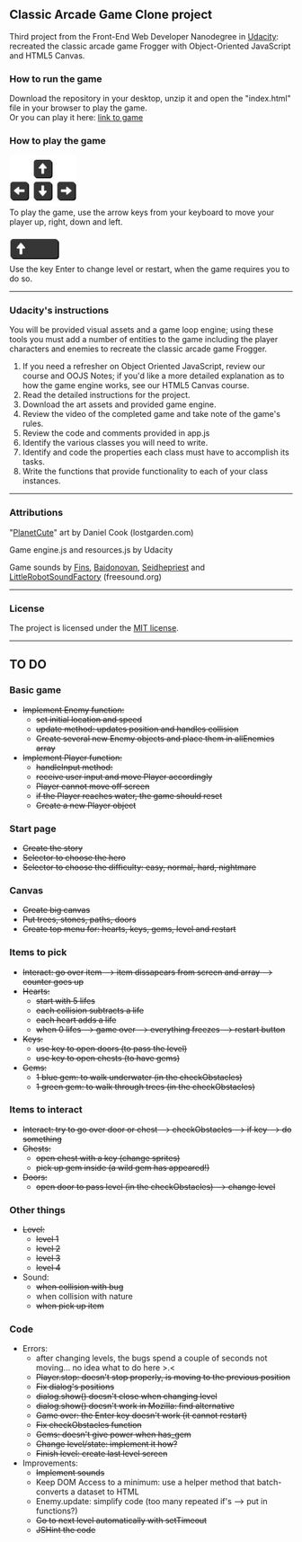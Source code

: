 ## Classic Arcade Game Clone project

Third project from the Front-End Web Developer Nanodegree in 
<a href="https://www.udacity.com" target="_blank">Udacity</a>:
<br>
recreated the classic arcade game Frogger with Object-Oriented JavaScript and HTML5 Canvas.

### How to run the game

Download the repository in your desktop, unzip it and open the "index.html" file in your browser to play the game.
<br>
Or you can play it here: 
<a href='http://irene.marin.cat/udacity/project3/index.html' target='_blank'>link to game</a>

### How to play the game

<img src="img/menu/arrows.jpg" width="120"><br>
To play the game, use the arrow keys from your keyboard to move your player up, right, down and left.
<br><br>
<img src="img/menu/enter.jpg" width="90"><br>
Use the key Enter to change level or restart, when the game requires you to do so.

----------------------

### Udacity's instructions

You will be provided visual assets and a game loop engine; using these tools you must add a number of entities to the game including the player characters and enemies to recreate the classic arcade game Frogger.

1. If you need a refresher on Object Oriented JavaScript, review our course and OOJS Notes; if you'd like a more detailed explanation as to how the game engine works, see our HTML5 Canvas course.
2. Read the detailed instructions for the project.
3. Download the art assets and provided game engine.
4. Review the video of the completed game and take note of the game's rules.
5. Review the code and comments provided in app.js
6. Identify the various classes you will need to write.
7. Identify and code the properties each class must have to accomplish its tasks.
8. Write the functions that provide functionality to each of your class instances.

----------------------

### Attributions

"<a href='http://www.lostgarden.com/2007/05/dancs-miraculously-flexible-game.html' target='_blank'>PlanetCute</a>" art by Daniel Cook (lostgarden.com)

Game engine.js and resources.js by Udacity

Game sounds by <a href='http://www.freesound.org/people/fins/' target='_blank'>Fins</a>, <a href='http://www.freesound.org/people/baidonovan/' target='_blank'>Baidonovan</a>,
<a href='http://www.freesound.org/people/Seidhepriest/' target='_blank'>Seidhepriest</a> and <a href='http://www.freesound.org/people/LittleRobotSoundFactory/' target='_blank'>LittleRobotSoundFactory</a> (freesound.org)

----------------------

### License

The project is licensed under the [MIT license](license.txt).

---------------------

## TO DO
 
### Basic game 
- ~~Implement Enemy function:~~ 
  - ~~set initial location and speed~~
  - ~~update method: updates position and handles collision~~
  - ~~Create several new Enemy objects and place them in allEnemies array~~
- ~~Implement Player function:~~
  - ~~handleInput method:~~
  - ~~receive user input and move Player accordingly~~
  - ~~Player cannot move off screen~~
  - ~~if the Player reaches water, the game should reset~~
  - ~~Create a new Player object~~
 
 
### Start page
- ~~Create the story~~ 
- ~~Selector to choose the hero~~
- ~~Selector to choose the difficulty: easy, normal, hard, nightmare~~
 
### Canvas
- ~~Create big canvas~~
- ~~Put trees, stones, paths, doors~~
- ~~Create top menu for: hearts, keys, gems, level and restart~~

### Items to pick
- ~~Interact: go over item --> item dissapears from screen and array --> counter goes up~~
- ~~Hearts:~~ 
  - ~~start with 5 lifes~~
  - ~~each collision subtracts a life~~
  - ~~each heart adds a life~~
  - ~~when 0 lifes --> game over --> everything freezes --> restart button~~
- ~~Keys:~~ 
  - ~~use key to open doors (to pass the level)~~
  - ~~use key to open chests (to have gems)~~
- ~~Gems:~~
  - ~~1 blue gem: to walk underwater (in the checkObstacles)~~
  - ~~1 green gem: to walk through trees (in the checkObstacles)~~

### Items to interact
- ~~Interact: try to go over door or chest --> checkObstacles --> if key --> do something~~
- ~~Chests:~~
  - ~~open chest with a key (change sprites)~~
  - ~~pick up gem inside (a wild gem has appeared!)~~
- ~~Doors:~~
  - ~~open door to pass level (in the checkObstacles) --> change level~~

### Other things
- ~~Level:~~ 
  - ~~level 1~~
  - ~~level 2~~ 
  - ~~level 3~~ 
  - ~~level 4~~ 
- Sound:
  - ~~when collision with bug~~
  - when collision with nature
  - ~~when pick up item~~

### Code
- Errors:
  - after changing levels, the bugs spend a couple of seconds not moving... no idea what to do here >.<
  - ~~Player.stop: doesn't stop properly, is moving to the previous position~~
  - ~~Fix dialog's positions~~
  - ~~dialog.show() doesn't close when changing level~~
  - ~~dialog.show() doesn't work in Mozilla: find alternative~~ 
  - ~~Game over: the Enter key doesn't work (it cannot restart)~~
  - ~~Fix checkObstacles function~~
  - ~~Gems: doesn't give power when has_gem~~
  - ~~Change level/state: implement it how?~~
  - ~~Finish level: create last level screen~~
- Improvements: 
  - ~~Implement sounds~~
  - Keep DOM Access to a minimum: use a helper method that batch-converts a dataset to HTML
  - Enemy.update: simplify code (too many repeated if's --> put in functions?) 
  - ~~Go to next level automatically with setTimeout~~
  - ~~JSHint the code~~

